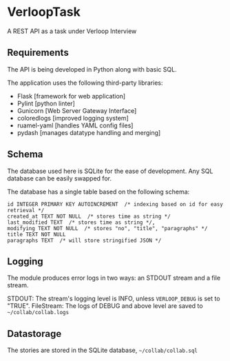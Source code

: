 # VerloopTask

A REST API as a task under Verloop Interview

## Requirements

The API is being developed in Python along with basic SQL.

The application uses the following third-party libraries:

- Flask [framework for web application]
- Pylint [python linter]
- Gunicorn [Web Server Gateway Interface]
- coloredlogs [improved logging system]
- ruamel-yaml [handles YAML config files]
- pydash [manages datatype handling and merging]

## Schema

The database used here is SQLite for the ease of development. Any SQL database can be easily swapped for.

The database has a single table based on the following schema:

```text
id INTEGER PRIMARY KEY AUTOINCREMENT  /* indexing based on id for easy retrieval */
created_at TEXT NOT NULL  /* stores time as string */
last_modified TEXT  /* stores time as string */, 
modifying TEXT NOT NULL  /* stores "no", "title", "paragraphs" */
title TEXT NOT NULL
paragraphs TEXT  /* will store stringified JSON */
```

## Logging

The module produces error logs in two ways: an STDOUT stream and a file stream.

STDOUT: The stream's logging level is INFO, unless `VERLOOP_DEBUG` is set to "TRUE".
FileStream: The logs of DEBUG and above level are saved to `~/collab/collab.logs`

## Datastorage

The stories are stored in the SQLite database, `~/collab/collab.sql`